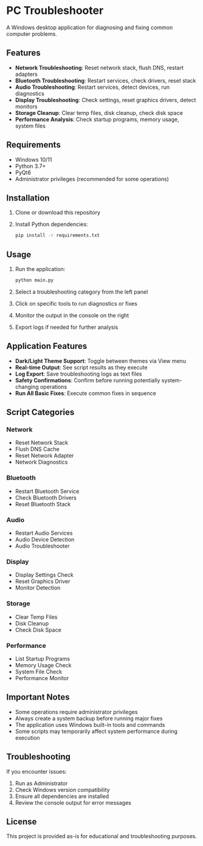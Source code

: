 # PC Troubleshooter

A Windows desktop application for diagnosing and fixing common computer problems.

## Features

- **Network Troubleshooting**: Reset network stack, flush DNS, restart adapters
- **Bluetooth Troubleshooting**: Restart services, check drivers, reset stack
- **Audio Troubleshooting**: Restart services, detect devices, run diagnostics
- **Display Troubleshooting**: Check settings, reset graphics drivers, detect monitors
- **Storage Cleanup**: Clear temp files, disk cleanup, check disk space
- **Performance Analysis**: Check startup programs, memory usage, system files

## Requirements

- Windows 10/11
- Python 3.7+
- PyQt6
- Administrator privileges (recommended for some operations)

## Installation

1. Clone or download this repository
2. Install Python dependencies:

   ```bash
   pip install -r requirements.txt
   ```

## Usage

1. Run the application:

   ```bash
   python main.py
   ```

2. Select a troubleshooting category from the left panel
3. Click on specific tools to run diagnostics or fixes
4. Monitor the output in the console on the right
5. Export logs if needed for further analysis

## Application Features

- **Dark/Light Theme Support**: Toggle between themes via View menu
- **Real-time Output**: See script results as they execute
- **Log Export**: Save troubleshooting logs as text files
- **Safety Confirmations**: Confirm before running potentially system-changing operations
- **Run All Basic Fixes**: Execute common fixes in sequence

## Script Categories

### Network

- Reset Network Stack
- Flush DNS Cache
- Reset Network Adapter
- Network Diagnostics

### Bluetooth

- Restart Bluetooth Service
- Check Bluetooth Drivers
- Reset Bluetooth Stack

### Audio

- Restart Audio Services
- Audio Device Detection
- Audio Troubleshooter

### Display

- Display Settings Check
- Reset Graphics Driver
- Monitor Detection

### Storage

- Clear Temp Files
- Disk Cleanup
- Check Disk Space

### Performance

- List Startup Programs
- Memory Usage Check
- System File Check
- Performance Monitor

## Important Notes

- Some operations require administrator privileges
- Always create a system backup before running major fixes
- The application uses Windows built-in tools and commands
- Some scripts may temporarily affect system performance during execution

## Troubleshooting

If you encounter issues:

1. Run as Administrator
2. Check Windows version compatibility
3. Ensure all dependencies are installed
4. Review the console output for error messages

## License

This project is provided as-is for educational and troubleshooting purposes.

